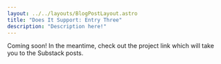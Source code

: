 ```yaml
---
layout: ../../layouts/BlogPostLayout.astro
title: "Does It Support: Entry Three"
description: "Description here!"
---
```


Coming soon! In the meantime, check out the project link which will take you to the Substack posts.